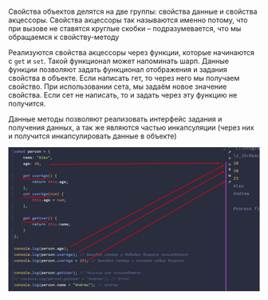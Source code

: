 
Свойства объектов делятся на две группы: свойства данные и свойства акцессоры. Свойства акцессоры так называются именно потому, что при вызове не ставятся круглые скобки – подразумевается, что мы обращаемся к свойству-методу

Реализуются свойства акцессоры через функции, которые начинаются с `get` и `set`. Такой функционал может напоминать шарп. Данные функции позволяют задать функционал отображения и задания свойства в объекте. Если написать гет, то через него мы получаем свойство. При использовании сета, мы задаём новое значение свойства. Если сет не написать, то и задать через эту функцию не получится.

Данные методы позволяют реализовать интерфейс задания и получения данных, а так же являются частью инкапсуляции (через них и получится инкапсулировать данные в объекте)

![](_png/Pasted%20image%2020220909181644.png)